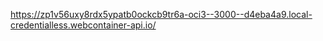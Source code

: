 https://zp1v56uxy8rdx5ypatb0ockcb9tr6a-oci3--3000--d4eba4a9.local-credentialless.webcontainer-api.io/
